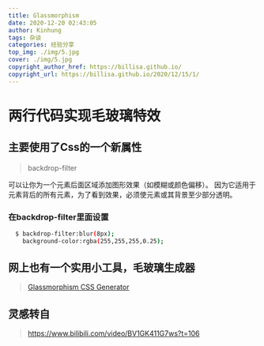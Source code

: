 ```yaml
---
title: Glassmorphism
date: 2020-12-20 02:43:05
author: Kinhung
tags: 杂谈
categories: 经验分享
top_img: ./img/5.jpg
cover: ./img/5.jpg
copyright_author_href: https://billisa.github.io/
copyright_url: https://billisa.github.io/2020/12/15/1/
---
```


# 两行代码实现毛玻璃特效

## 主要使用了Css的一个新属性

> backdrop-filter　

可以让你为一个元素后面区域添加图形效果（如模糊或颜色偏移）。 因为它适用于元素背后的所有元素，为了看到效果，必须使元素或其背景至少部分透明。

### 在backdrop-filter里面设置

``` bash
  $ backdrop-filter:blur(8px);
    background-color:rgba(255,255,255,0.25);
```
</n>
</n>

## 网上也有一个实用小工具，毛玻璃生成器

> [Glassmorphism CSS Generator](https://glassmorphism.com)


## 灵感转自

> https://www.bilibili.com/video/BV1GK411G7ws?t=106
